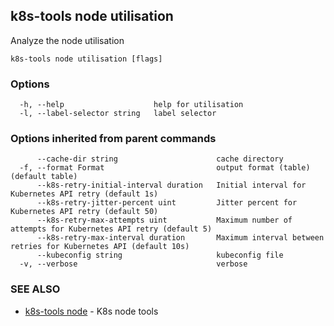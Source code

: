 ## k8s-tools node utilisation

Analyze the node utilisation

```
k8s-tools node utilisation [flags]
```

### Options

```
  -h, --help                    help for utilisation
  -l, --label-selector string   label selector
```

### Options inherited from parent commands

```
      --cache-dir string                      cache directory
  -f, --format Format                         output format (table) (default table)
      --k8s-retry-initial-interval duration   Initial interval for Kubernetes API retry (default 1s)
      --k8s-retry-jitter-percent uint         Jitter percent for Kubernetes API retry (default 50)
      --k8s-retry-max-attempts uint           Maximum number of attempts for Kubernetes API retry (default 5)
      --k8s-retry-max-interval duration       Maximum interval between retries for Kubernetes API (default 10s)
      --kubeconfig string                     kubeconfig file
  -v, --verbose                               verbose
```

### SEE ALSO

* [k8s-tools node](k8s-tools_node.md)	 - K8s node tools

